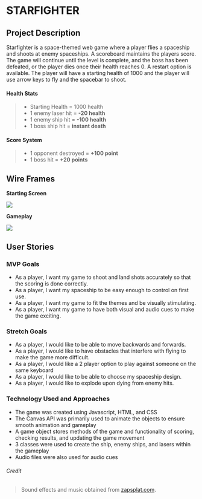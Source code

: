 # STARFIGHTER


## Project Description
Starfighter is a space-themed web game where a player flies a spaceship and shoots at enemy spaceships. A scoreboard maintains the players score. The game will continue until the level is complete, and the boss has been defeated, or the player dies once their health reaches 0. A restart option is available. The player will have a starting health of 1000 and the player will use arrow keys to fly and the spacebar to shoot. 

#### Health Stats

>- Starting Health = 1000 health
>- 1 enemy laser hit = **-20 health**
>- 1 enemy ship hit = **-100 health**
>- 1 boss ship hit = **instant death**

#### Score System

>- 1 opponent destroyed = **+100 point**
>- 1 boss hit = **+20 points**


## Wire Frames
**Starting Screen**

![](https://cdn.discordapp.com/attachments/580937803869716480/874795917478330398/Untitled_Artwork.png)

**Gameplay**

![](https://cdn.discordapp.com/attachments/580937803869716480/874798726726701156/Untitled_Artwork.png)



## User Stories


### MVP Goals
- As a player, I want my game to shoot and land shots accurately so that the scoring is done correctly.
- As a player, I want my spaceship to be easy enough to control on first use.
- As a player, I want my game to fit the themes and be visually stimulating.
- As a player, I want my game to have both visual and audio cues to make the game exciting.

### Stretch Goals
- As a player, I would like to be able to move backwards and forwards.
- As a player, I would like to have obstacles that interfere with flying to make the game more difficult.
- As a player, I would like a 2 player option to play against someone on the same keyboard
- As a player, I would like to be able to choose my spaceship design.
- As a player, I would like to explode upon dying from enemy hits.


### Technology Used and Approaches
- The game was created using Javascript, HTML, and CSS
- The Canvas API was primarily used to animate the objects to ensure smooth animation and gameplay
- A game object stores methods of the game and functionality of scoring, checking results, and updating the game movement
- 3 classes were used to create the ship, enemy ships, and lasers within the gameplay
- Audio files were also used for audio cues

###### Credit
> Sound effects and music obtained from [zapsplat.com](https://www.zapsplat.com).
